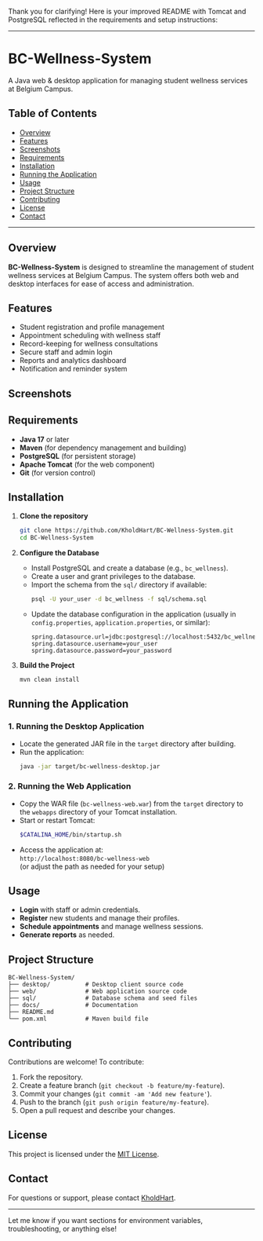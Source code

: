 Thank you for clarifying! Here is your improved README with Tomcat and PostgreSQL reflected in the requirements and setup instructions:

---

# BC-Wellness-System

A Java web & desktop application for managing student wellness services at Belgium Campus.

## Table of Contents

- [Overview](#overview)
- [Features](#features)
- [Screenshots](#screenshots)
- [Requirements](#requirements)
- [Installation](#installation)
- [Running the Application](#running-the-application)
- [Usage](#usage)
- [Project Structure](#project-structure)
- [Contributing](#contributing)
- [License](#license)
- [Contact](#contact)

---

## Overview

**BC-Wellness-System** is designed to streamline the management of student wellness services at Belgium Campus. The system offers both web and desktop interfaces for ease of access and administration.

## Features

- Student registration and profile management
- Appointment scheduling with wellness staff
- Record-keeping for wellness consultations
- Secure staff and admin login
- Reports and analytics dashboard
- Notification and reminder system

## Screenshots

<!-- Add screenshots here if available -->
<!-- ![Screenshot1](screenshots/screenshot1.png) -->

## Requirements

- **Java 17** or later
- **Maven** (for dependency management and building)
- **PostgreSQL** (for persistent storage)
- **Apache Tomcat** (for the web component)
- **Git** (for version control)

## Installation

1. **Clone the repository**
   ```bash
   git clone https://github.com/KholdHart/BC-Wellness-System.git
   cd BC-Wellness-System
   ```

2. **Configure the Database**
   - Install PostgreSQL and create a database (e.g., `bc_wellness`).
   - Create a user and grant privileges to the database.
   - Import the schema from the `sql/` directory if available:
     ```bash
     psql -U your_user -d bc_wellness -f sql/schema.sql
     ```
   - Update the database configuration in the application (usually in `config.properties`, `application.properties`, or similar):
     ```
     spring.datasource.url=jdbc:postgresql://localhost:5432/bc_wellness
     spring.datasource.username=your_user
     spring.datasource.password=your_password
     ```

3. **Build the Project**
   ```bash
   mvn clean install
   ```

## Running the Application

### 1. Running the Desktop Application

- Locate the generated JAR file in the `target` directory after building.
- Run the application:
  ```bash
  java -jar target/bc-wellness-desktop.jar
  ```

### 2. Running the Web Application

- Copy the WAR file (`bc-wellness-web.war`) from the `target` directory to the `webapps` directory of your Tomcat installation.
- Start or restart Tomcat:
  ```bash
  $CATALINA_HOME/bin/startup.sh
  ```
- Access the application at:  
  `http://localhost:8080/bc-wellness-web`  
  (or adjust the path as needed for your setup)

## Usage

- **Login** with staff or admin credentials.
- **Register** new students and manage their profiles.
- **Schedule appointments** and manage wellness sessions.
- **Generate reports** as needed.

## Project Structure

```
BC-Wellness-System/
├── desktop/          # Desktop client source code
├── web/              # Web application source code
├── sql/              # Database schema and seed files
├── docs/             # Documentation
├── README.md
└── pom.xml           # Maven build file
```

## Contributing

Contributions are welcome! To contribute:

1. Fork the repository.
2. Create a feature branch (`git checkout -b feature/my-feature`).
3. Commit your changes (`git commit -am 'Add new feature'`).
4. Push to the branch (`git push origin feature/my-feature`).
5. Open a pull request and describe your changes.

## License

This project is licensed under the [MIT License](LICENSE).

## Contact

For questions or support, please contact [KholdHart](https://github.com/KholdHart).

---

Let me know if you want sections for environment variables, troubleshooting, or anything else!
